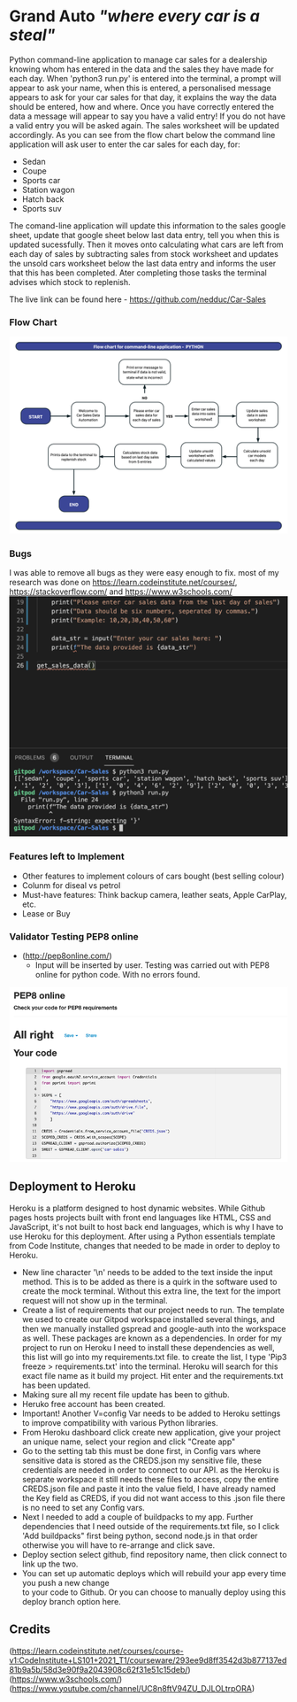 # Grand Auto _"where every car is a steal"_

Python command-line application to manage car sales for a dealership knowing whom has entered in the data and the sales they have made for each day.
When 'python3 run.py' is entered into the terminal, a prompt will appear to ask your name, when this is entered, a personalised message appears to 
ask for your car sales for that day, it explains the way the data should be entered, how and where. Once you have correctly entered the data a message will
appear to say you have a valid entry! If you do not have a valid entry you will be asked again. The sales worksheet will be updated accordingly.
As you can see from the flow chart below the command line application will ask user to enter the car sales for each day, for:

-  Sedan
-  Coupe
-  Sports car
-  Station wagon
-  Hatch back
-  Sports suv

The comand-line application will update this information to the sales google sheet, update that google sheet below last data entry, tell you when this is
updated sucessfully. Then it moves onto calculating what cars are left from each day of sales by subtracting sales from stock worksheet and updates the unsold
cars worksheet below the last data entry and informs the user that this has been completed. Ater completing those tasks the terminal advises which stock to replenish.

The live link can be found here - https://github.com/nedduc/Car-Sales

### Flow Chart
![Flow Chart](assets/images/flow_chart.png)

### Bugs
I was able to remove all bugs as they were easy enough to fix.
most of my research was done on https://learn.codeinstitute.net/courses/, https://stackoverflow.com/ and https://www.w3schools.com/
![Bugs fixed](assets/images/bug1.png)

### Features left to Implement

- Other features to implement colours of cars bought (best selling colour)
- Colunm for diseal vs petrol
- Must-have features: Think backup camera, leather seats, Apple CarPlay, etc.
- Lease or Buy

### Validator Testing PEP8 online 

- (http://pep8online.com/)
  - Input will be inserted by user. Testing was carried out with PEP8 online for python code. With no errors found.
  
![PEP8 online validator](assets/images/PEP8_online.png)

## Deployment to Heroku

Heroku is a platform designed to host dynamic websites. While Github pages hosts projects built with front end languages like HTML, CSS and JavaScript,
it's not built to host back end languages, which is why I have to use Heroku for this deployment. After using a Python essentials template
from Code Institute, changes that needed to be made in order to deploy to Heroku.

  - New line character '\n' needs to be added to the text inside the input method.
  This is to be added as there is a quirk in the software used to create the mock terminal.
  Without this extra line, the text for the import request will not show up in the terminal. 
  - Create a list of requirements that our project needs to run. The template we used to create our Gitpod workspace installed several things,
  and then we manually installed gspread and google-auth into the workspace as well. These packages are known as a dependencies. In order for
  my project to run on Heroku I need to install these dependencies as well, this list will go into my requirements.txt file. to create the list, I type
  'Pip3 freeze > requirements.txt' into the terminal. Heroku will search for this exact file name as it build my project. Hit enter and the requirements.txt has been updated.
- Making sure all my recent file update has been to github.
- Heruko free account has been created.
- Important! Another V=config Var needs to be added to Heroku settings to improve compatibility with various Python libraries.
- From Heroku dashboard click create new application, give your project an unique name, select your region and click "Create app"
- Go to the setting tab this must be done first, in Config vars where sensitive data is stored as the CREDS.json my sensitive file, these credentials are needed in order to connect to our API.
as the Heroku is separate workspace it still needs these files to access, copy the entire CREDS.json file and paste it into the value field, I have already named the Key field as CREDS, if you did not want access to this .json file there is no need to set any Config vars.
- Next I needed to add a couple of buildpacks to my app. Further dependencies that I need outside of the requirements.txt file, so I click 'Add buildpacks" first being python, second node.js in that order otherwise you will have to re-arrange and click save. 
- Deploy section select github, find repository name, then click connect to link up the two.
- You can set up automatic deploys which will rebuild your app every time you push a new change  
to your code to Github. Or you can choose to manually deploy using this deploy branch option here.  

## Credits 
(https://learn.codeinstitute.net/courses/course-v1:CodeInstitute+LS101+2021_T1/courseware/293ee9d8ff3542d3b877137ed81b9a5b/58d3e90f9a2043908c62f31e51c15deb/)
(https://www.w3schools.com/)(https://www.youtube.com/channel/UC8n8ftV94ZU_DJLOLtrpORA)